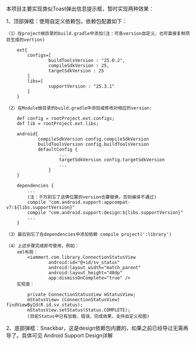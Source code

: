 本项目主要实现类似Toast弹出信息提示框，暂时实现两种效果：

1、顶部弹框：使用自定义依赖包，依赖包配置如下：

    （1）在project根目录的build.gradle中添加(注：可各version自定义，也可直接复制项目生成的vertion)

        ext{
            configs=[
                    buildToolsVersion : "25.0.2",
                    compileSdkVersion : 25,
                    targetSdkVersion : 25
            ]
            libs=[
                    supportVersion : "25.3.1"
            ]
        }

    （2）在Module根目录的build.gradle中添加或修改对相应的version:

        def config = rootProject.ext.configs;
        def lib = rootProject.ext.libs;

        android{
                compileSdkVersion config.compileSdkVersion
                buildToolsVersion config.buildToolsVersion
                defaultConfig {
                        ...
                        targetSdkVersion config.targetSdkVersion
                        ...
                    }
        }

        dependencies {
            ...
            (注：千万别忘了这俩位置的version也要替换，否则编译不通过)
            compile "com.android.support:appcompat-v7:${libs.supportVersion}"
            compile "com.android.support:design:${libs.supportVersion}"
            ...
        }

    （3）最后别忘了在dependencies中添加依赖 compile project(':library')

    （4）上述步骤完成即可使用，例如：
        xml布局：
            <iammert.com.library.ConnectionStatusView
                    android:id="@+id/sv_status"
                    android:layout_width="match_parent"
                    android:layout_height="48dp"
                    app:dismissOnComplete="true" />
        实现类：

            private ConnectionStatusView mStatusView;
            mStatusView= (ConnectionStatusView) findViewById(R.id.sv_status);
            mStatusView.setStatus(Status.COMPLETE);
            (目前Status中已有加载、错误、完成效果，支持自定义视图)

2、底部弹框：Snackbar，这是design依赖包内置的，如果之前已经导过无需再导了。具体可见 Android Support Design详解